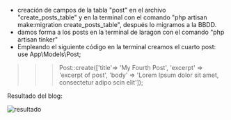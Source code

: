 
- creación de campos de la tabla "post" en el archivo "create_posts_table" y en la terminal con  el comando "php artisan make:migration create_posts_table", después lo migramos a la BBDD.
- damos forma a los posts en la terminal de laragon con el comando "php artisan tinker"
- Empleando el siguiente código en la terminal creamos el cuarto post:
 use App\Models\Post;
>>> Post::create(['title'=> 'My Fourth Post', 'excerpt' => 'excerpt of post', 'body' => 'Lorem Ipsum dolor sit amet, consectetur adipo scin elit']);

Resultado del blog:

![resultado](https://i.ibb.co/xDTgrHr/2.png)
